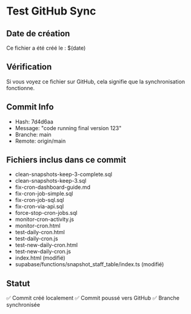# Test GitHub Sync

## Date de création
Ce fichier a été créé le : $(date)

## Vérification
Si vous voyez ce fichier sur GitHub, cela signifie que la synchronisation fonctionne.

## Commit Info
- Hash: 7d4d6aa
- Message: "code running final version 123"
- Branche: main
- Remote: origin/main

## Fichiers inclus dans ce commit
- clean-snapshots-keep-3-complete.sql
- clean-snapshots-keep-3.sql
- fix-cron-dashboard-guide.md
- fix-cron-job-simple.sql
- fix-cron-job-sql.sql
- fix-cron-via-api.sql
- force-stop-cron-jobs.sql
- monitor-cron-activity.js
- monitor-cron.html
- test-daily-cron.html
- test-daily-cron.js
- test-new-daily-cron.html
- test-new-daily-cron.js
- index.html (modifié)
- supabase/functions/snapshot_staff_table/index.ts (modifié)

## Statut
✅ Commit créé localement
✅ Commit poussé vers GitHub
✅ Branche synchronisée
